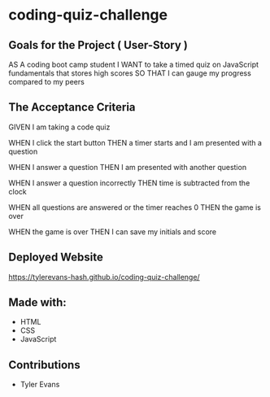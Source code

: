 # coding-quiz-challenge

## Goals for the Project ( User-Story )
AS A coding boot camp student
I WANT to take a timed quiz on JavaScript fundamentals that stores high scores
SO THAT I can gauge my progress compared to my peers

## The Acceptance Criteria
GIVEN I am taking a code quiz

WHEN I click the start button
THEN a timer starts and I am presented with a question

WHEN I answer a question
THEN I am presented with another question

WHEN I answer a question incorrectly
THEN time is subtracted from the clock

WHEN all questions are answered or the timer reaches 0
THEN the game is over

WHEN the game is over
THEN I can save my initials and score

## Deployed Website
https://tylerevans-hash.github.io/coding-quiz-challenge/

## Made with:
- HTML
- CSS
- JavaScript

## Contributions
- Tyler Evans
